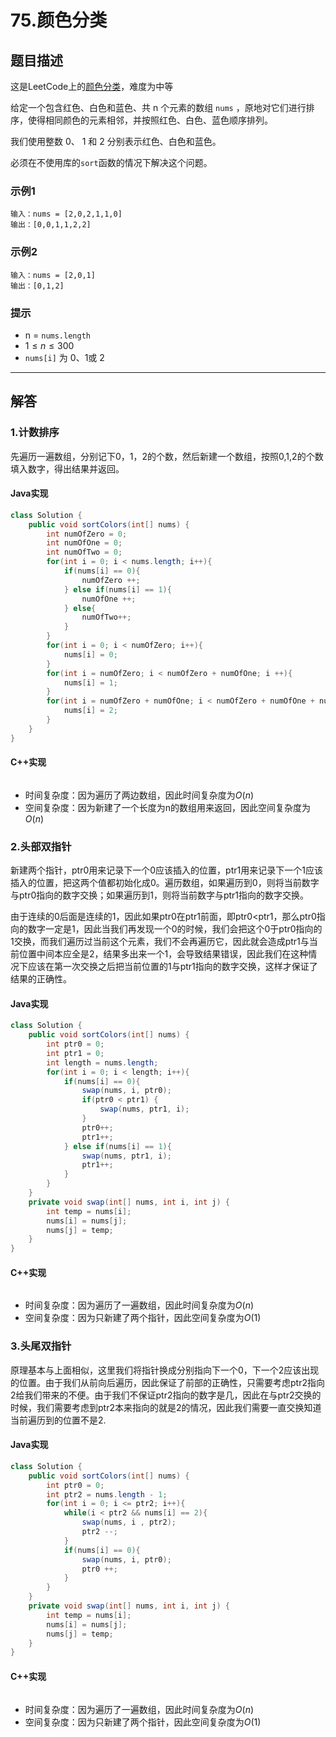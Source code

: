 # 75.颜色分类

## 题目描述

这是LeetCode上的[颜色分类](https://leetcode-cn.com/problems/sort-colors/)，难度为中等

给定一个包含红色、白色和蓝色、共 n 个元素的数组 `nums` ，原地对它们进行排序，使得相同颜色的元素相邻，并按照红色、白色、蓝色顺序排列。

我们使用整数 0、 1 和 2 分别表示红色、白色和蓝色。

必须在不使用库的`sort`函数的情况下解决这个问题。

### 示例1

```
输入：nums = [2,0,2,1,1,0]
输出：[0,0,1,1,2,2]
```

### 示例2

```
输入：nums = [2,0,1]
输出：[0,1,2]
```

### 提示

- n = `nums.length`
- $1 \leq n \leq 300$
- `nums[i]` 为 0、1或 2

***

## 解答

### 1.计数排序

先遍历一遍数组，分别记下0，1，2的个数，然后新建一个数组，按照0,1,2的个数填入数字，得出结果并返回。

#### Java实现

```java
class Solution {
    public void sortColors(int[] nums) {
        int numOfZero = 0;
        int numOfOne = 0;
        int numOfTwo = 0;
        for(int i = 0; i < nums.length; i++){
            if(nums[i] == 0){
                numOfZero ++;
            } else if(nums[i] == 1){
                numOfOne ++;
            } else{
                numOfTwo++;
            }
        }
        for(int i = 0; i < numOfZero; i++){
            nums[i] = 0;
        }
        for(int i = numOfZero; i < numOfZero + numOfOne; i ++){
            nums[i] = 1;
        }
        for(int i = numOfZero + numOfOne; i < numOfZero + numOfOne + numOfTwo; i++){
            nums[i] = 2;
        }
    }
}
```

#### C++实现

```
```

* 时间复杂度：因为遍历了两边数组，因此时间复杂度为$O(n)$
* 空间复杂度：因为新建了一个长度为n的数组用来返回，因此空间复杂度为$O(n)$

### 2.头部双指针

新建两个指针，ptr0用来记录下一个0应该插入的位置，ptr1用来记录下一个1应该插入的位置，把这两个值都初始化成0。遍历数组，如果遍历到0，则将当前数字与ptr0指向的数字交换；如果遍历到1，则将当前数字与ptr1指向的数字交换。

由于连续的0后面是连续的1，因此如果ptr0在ptr1前面，即ptr0<ptr1，那么ptr0指向的数字一定是1，因此当我们再发现一个0的时候，我们会把这个0于ptr0指向的1交换，而我们遍历过当前这个元素，我们不会再遍历它，因此就会造成ptr1与当前位置中间本应全是2，结果多出来一个1，会导致结果错误，因此我们在这种情况下应该在第一次交换之后把当前位置的1与ptr1指向的数字交换，这样才保证了结果的正确性。

#### Java实现

```Java
class Solution {
    public void sortColors(int[] nums) {
        int ptr0 = 0;
        int ptr1 = 0;
        int length = nums.length;
        for(int i = 0; i < length; i++){
            if(nums[i] == 0){
                swap(nums, i, ptr0);
                if(ptr0 < ptr1) {
                    swap(nums, ptr1, i);
                }
                ptr0++;
                ptr1++;
            } else if(nums[i] == 1){
                swap(nums, ptr1, i);
                ptr1++;
            }
        }
    }
    private void swap(int[] nums, int i, int j) {
        int temp = nums[i];
        nums[i] = nums[j];
        nums[j] = temp;
    }
}
```

#### C++实现

```

```

* 时间复杂度：因为遍历了一遍数组，因此时间复杂度为$O(n)$
* 空间复杂度：因为只新建了两个指针，因此空间复杂度为$O(1)$​

### 3.头尾双指针

原理基本与上面相似，这里我们将指针换成分别指向下一个0，下一个2应该出现的位置。由于我们从前向后遍历，因此保证了前部的正确性，只需要考虑ptr2指向2给我们带来的不便。由于我们不保证ptr2指向的数字是几，因此在与ptr2交换的时候，我们需要考虑到ptr2本来指向的就是2的情况，因此我们需要一直交换知道当前遍历到的位置不是2.

#### Java实现

```Java
class Solution {
    public void sortColors(int[] nums) {
        int ptr0 = 0;
        int ptr2 = nums.length - 1;
        for(int i = 0; i <= ptr2; i++){
            while(i < ptr2 && nums[i] == 2){
                swap(nums, i , ptr2);
                ptr2 --;
            }
            if(nums[i] == 0){
                swap(nums, i, ptr0);
                ptr0 ++;
            }
        }
    }
    private void swap(int[] nums, int i, int j) {
        int temp = nums[i];
        nums[i] = nums[j];
        nums[j] = temp;
    }
}
```

#### C++实现

```
```

* 时间复杂度：因为遍历了一遍数组，因此时间复杂度为$O(n)$
* 空间复杂度：因为只新建了两个指针，因此空间复杂度为$O(1)$